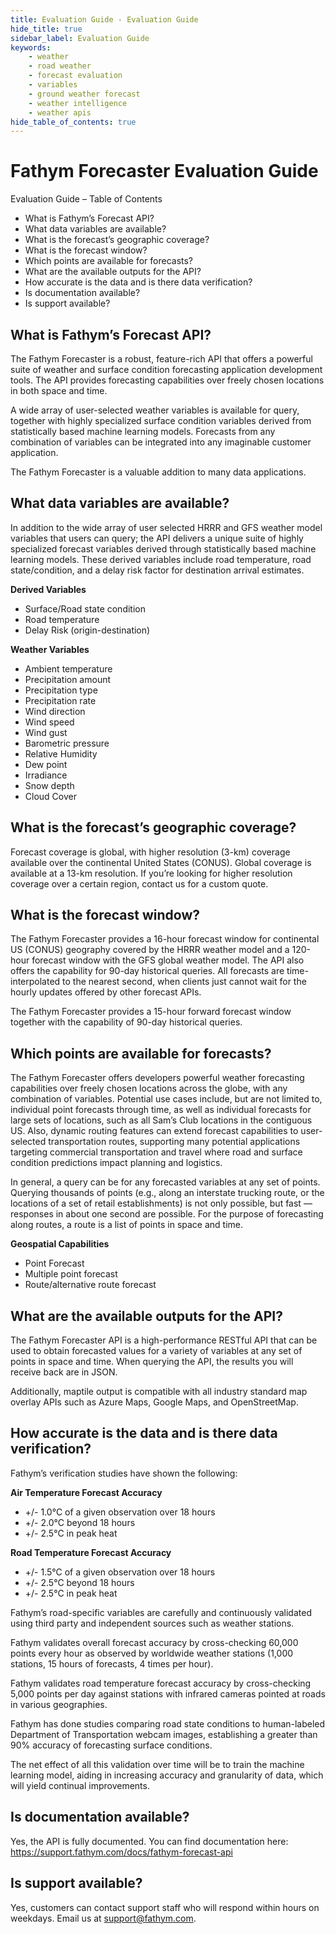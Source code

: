 ```yaml
---
title: Evaluation Guide - Evaluation Guide
hide_title: true
sidebar_label: Evaluation Guide
keywords:
    - weather
    - road weather
    - forecast evaluation
    - variables
    - ground weather forecast
    - weather intelligence
    - weather apis
hide_table_of_contents: true
---
```


# Fathym Forecaster Evaluation Guide
Evaluation Guide – Table of Contents
- What is Fathym’s Forecast API?
- What data variables are available?
- What is the forecast’s geographic coverage?
- What is the forecast window?
- Which points are available for forecasts?
- What are the available outputs for the API?
- How accurate is the data and is there data verification?
- Is documentation available?
- Is support available?

## What is Fathym’s Forecast API?
The Fathym Forecaster is a robust, feature-rich API that offers a powerful suite of weather and surface condition forecasting application development tools. The API provides forecasting capabilities over freely chosen locations in both space and time.

A wide array of user-selected weather variables is available for query, together with highly specialized surface condition variables derived from statistically based machine learning models. Forecasts from any combination of variables can be integrated into any imaginable customer application.

The Fathym Forecaster is a valuable addition to many data applications.

## What data variables are available?
In addition to the wide array of user selected HRRR and GFS weather model variables that users can query; the API delivers a unique suite of highly specialized forecast variables derived through statistically based machine learning models. These derived variables include road temperature, road state/condition, and a delay risk factor for destination arrival estimates.

**Derived Variables**

- Surface/Road state condition
- Road temperature
- Delay Risk (origin-destination)

**Weather Variables**

- Ambient temperature
- Precipitation amount
- Precipitation type
- Precipitation rate
- Wind direction
- Wind speed
- Wind gust
- Barometric pressure
- Relative Humidity
- Dew point
- Irradiance
- Snow depth
- Cloud Cover

## What is the forecast’s geographic coverage?
Forecast coverage is global, with higher resolution (3-km) coverage available over the continental United States (CONUS). Global coverage is available at a 13-km resolution. If you’re looking for higher resolution coverage over a certain region, contact us for a custom quote.

## What is the forecast window?
The Fathym Forecaster provides a 16-hour forecast window for continental US (CONUS) geography covered by the HRRR weather model and a 120-hour forecast window with the GFS global weather model. The API also offers the capability for 90-day historical queries. All forecasts are time-interpolated to the nearest second, when clients just cannot wait for the hourly updates offered by other forecast APIs.

The Fathym Forecaster provides a 15-hour forward forecast window together with the capability of 90-day historical queries.

## Which points are available for forecasts?
The Fathym Forecaster offers developers powerful weather forecasting capabilities over freely chosen locations across the globe, with any combination of variables. Potential use cases include, but are not limited to, individual point forecasts through time, as well as individual forecasts for large sets of locations, such as all Sam’s Club locations in the contiguous US. Also, dynamic routing features can extend forecast capabilities to user-selected transportation routes, supporting many potential applications targeting commercial transportation and travel where road and surface condition predictions impact planning and logistics.

In general, a query can be for any forecasted variables at any set of points. Querying thousands of points (e.g., along an interstate trucking route, or the locations of a set of retail establishments) is not only possible, but fast — responses in about one second are possible. For the purpose of forecasting along routes, a route is a list of points in space and time.

**Geospatial Capabilities**

- Point Forecast
- Multiple point forecast
- Route/alternative route forecast

## What are the available outputs for the API?
The Fathym Forecaster API is a high-performance RESTful API that can be used to obtain forecasted values for a variety of variables at any set of points in space and time. When querying the API, the results you will receive back are in JSON.

Additionally, maptile output is compatible with all industry standard map overlay APIs such as Azure Maps, Google Maps, and OpenStreetMap.

## How accurate is the data and is there data verification?

Fathym’s verification studies have shown the following:

**Air Temperature Forecast Accuracy**
- +/- 1.0°C of a given observation over 18 hours
- +/- 2.0°C beyond 18 hours
- +/- 2.5°C in peak heat

**Road Temperature Forecast Accuracy**
- +/- 1.5°C of a given observation over 18 hours
- +/- 2.5°C beyond 18 hours
- +/- 2.5°C in peak heat

Fathym’s road-specific variables are carefully and continuously validated using third party and independent sources such as
weather stations.

Fathym validates overall forecast accuracy by cross-checking 60,000 points every hour as observed by worldwide
weather stations (1,000 stations, 15 hours of forecasts, 4 times per
hour).

Fathym validates road temperature forecast accuracy by cross-checking 5,000 points per day against stations with infrared
cameras pointed at roads in various geographies.

Fathym has done studies comparing road state conditions to human-labeled Department of Transportation webcam images, establishing a
greater than 90% accuracy of forecasting surface conditions.

The net effect of all this validation over time will be to train the machine learning model, aiding in increasing accuracy and granularity of data, which will yield continual improvements.

## Is documentation available?
Yes, the API is fully documented. You can find documentation here: https://support.fathym.com/docs/fathym-forecast-api

## Is support available?
Yes, customers can contact support staff who will respond within hours on weekdays. Email us at support@fathym.com.


